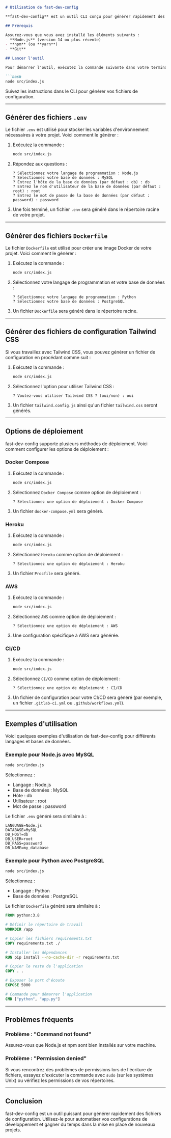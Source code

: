 
```md
# Utilisation de fast-dev-config

**fast-dev-config** est un outil CLI conçu pour générer rapidement des fichiers de configuration pour divers environnements de développement. Il prend en charge plusieurs langages de programmation et offre des options de déploiement flexibles.

## Prérequis

Assurez-vous que vous avez installé les éléments suivants :
- **Node.js** (version 14 ou plus récente)
- **npm** (ou **yarn**)
- **Git**

## Lancer l'outil

Pour démarrer l'outil, exécutez la commande suivante dans votre terminal :

```bash
node src/index.js
```

Suivez les instructions dans le CLI pour générer vos fichiers de configuration.

---

## Générer des fichiers `.env`

Le fichier `.env` est utilisé pour stocker les variables d'environnement nécessaires à votre projet. Voici comment le générer :

1. Exécutez la commande :
   ```bash
   node src/index.js
   ```

2. Répondez aux questions :
   ```
   ? Sélectionnez votre langage de programmation : Node.js
   ? Sélectionnez votre base de données : MySQL
   ? Entrez l'hôte de la base de données (par défaut : db) : db
   ? Entrez le nom d'utilisateur de la base de données (par défaut : root) : root
   ? Entrez le mot de passe de la base de données (par défaut : password) : password
   ```

3. Une fois terminé, un fichier `.env` sera généré dans le répertoire racine de votre projet.

---

## Générer des fichiers `Dockerfile`

Le fichier `Dockerfile` est utilisé pour créer une image Docker de votre projet. Voici comment le générer :

1. Exécutez la commande :
   ```bash
   node src/index.js
   ```

2. Sélectionnez votre langage de programmation et votre base de données :
   ```
   ? Sélectionnez votre langage de programmation : Python
   ? Sélectionnez votre base de données : PostgreSQL
   ```

3. Un fichier `Dockerfile` sera généré dans le répertoire racine.

---

## Générer des fichiers de configuration Tailwind CSS

Si vous travaillez avec Tailwind CSS, vous pouvez générer un fichier de configuration en procédant comme suit :

1. Exécutez la commande :
   ```bash
   node src/index.js
   ```

2. Sélectionnez l'option pour utiliser Tailwind CSS :
   ```
   ? Voulez-vous utiliser Tailwind CSS ? (oui/non) : oui
   ```

3. Un fichier `tailwind.config.js` ainsi qu'un fichier `tailwind.css` seront générés.

---

## Options de déploiement

fast-dev-config supporte plusieurs méthodes de déploiement. Voici comment configurer les options de déploiement :

### Docker Compose

1. Exécutez la commande :
   ```bash
   node src/index.js
   ```

2. Sélectionnez `Docker Compose` comme option de déploiement :
   ```
   ? Sélectionnez une option de déploiement : Docker Compose
   ```

3. Un fichier `docker-compose.yml` sera généré.

### Heroku

1. Exécutez la commande :
   ```bash
   node src/index.js
   ```

2. Sélectionnez `Heroku` comme option de déploiement :
   ```
   ? Sélectionnez une option de déploiement : Heroku
   ```

3. Un fichier `Procfile` sera généré.

### AWS

1. Exécutez la commande :
   ```bash
   node src/index.js
   ```

2. Sélectionnez `AWS` comme option de déploiement :
   ```
   ? Sélectionnez une option de déploiement : AWS
   ```

3. Une configuration spécifique à AWS sera générée.

### CI/CD

1. Exécutez la commande :
   ```bash
   node src/index.js
   ```

2. Sélectionnez `CI/CD` comme option de déploiement :
   ```
   ? Sélectionnez une option de déploiement : CI/CD
   ```

3. Un fichier de configuration pour votre CI/CD sera généré (par exemple, un fichier `.gitlab-ci.yml` ou `.github/workflows.yml`).

---

## Exemples d'utilisation

Voici quelques exemples d'utilisation de fast-dev-config pour différents langages et bases de données.

### Exemple pour Node.js avec MySQL

```bash
node src/index.js
```
Sélectionnez :
- Langage : Node.js
- Base de données : MySQL
- Hôte : db
- Utilisateur : root
- Mot de passe : password

Le fichier `.env` généré sera similaire à :
```
LANGUAGE=Node.js
DATABASE=MySQL
DB_HOST=db
DB_USER=root
DB_PASS=password
DB_NAME=my_database
```

### Exemple pour Python avec PostgreSQL

```bash
node src/index.js
```
Sélectionnez :
- Langage : Python
- Base de données : PostgreSQL

Le fichier `Dockerfile` généré sera similaire à :
```Dockerfile
FROM python:3.8

# Définir le répertoire de travail
WORKDIR /app

# Copier les fichiers requirements.txt
COPY requirements.txt ./

# Installer les dépendances
RUN pip install --no-cache-dir -r requirements.txt

# Copier le reste de l'application
COPY . .

# Exposer le port d'écoute
EXPOSE 5000

# Commande pour démarrer l'application
CMD ["python", "app.py"]
```

---

## Problèmes fréquents

### Problème : "Command not found"
Assurez-vous que Node.js et npm sont bien installés sur votre machine.

### Problème : "Permission denied"
Si vous rencontrez des problèmes de permissions lors de l'écriture de fichiers, essayez d'exécuter la commande avec `sudo` (sur les systèmes Unix) ou vérifiez les permissions de vos répertoires.

---

## Conclusion

fast-dev-config est un outil puissant pour générer rapidement des fichiers de configuration. Utilisez-le pour automatiser vos configurations de développement et gagner du temps dans la mise en place de nouveaux projets.
```
